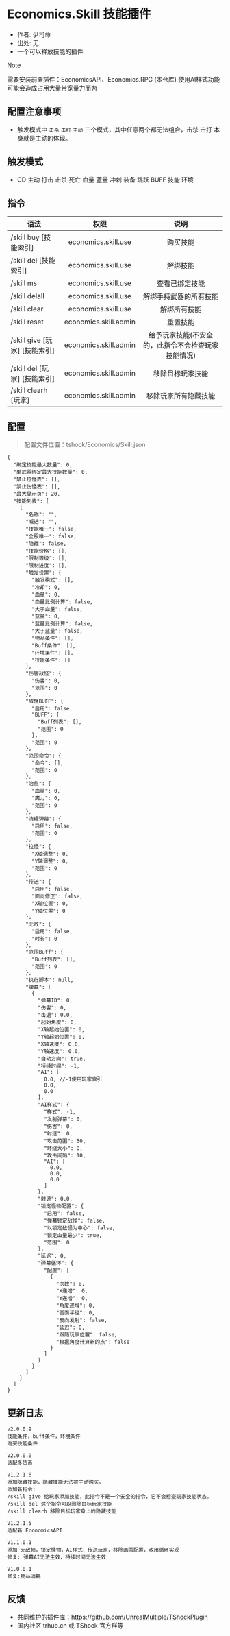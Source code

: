 # Economics.Skill 技能插件

- 作者: 少司命
- 出处: 无
- 一个可以释放技能的插件

> [!NOTE]  
> 需要安装前置插件：EconomicsAPI、Economics.RPG (本仓库) 
> 使用AI样式功能可能会造成占用大量带宽量力而为

## 配置注意事项

- 触发模式中 `击杀` `击打` `主动` 三个模式，其中任意两个都无法组合，击杀 击打 本身就是主动的体现。

## 触发模式
- CD 主动 打击 击杀 死亡 血量 蓝量 冲刺 装备 跳跃 BUFF 技能 环境

## 指令

| 语法                      |          权限           |             说明             |
|-------------------------|:---------------------:|:--------------------------:|
| /skill buy [技能索引]       |  economics.skill.use  |            购买技能            |
| /skill del [技能索引]       |  economics.skill.use  |            解绑技能            |
| /skill ms               |  economics.skill.use  |          查看已绑定技能           |
| /skill delall           |  economics.skill.use  |        解绑手持武器的所有技能         |
| /skill clear            |  economics.skill.use  |           解绑所有技能           |
| /skill reset            | economics.skill.admin |            重置技能            |
| /skill give [玩家] [技能索引] | economics.skill.admin | 给予玩家技能(不安全的，此指令不会检查玩家技能情况) |
| /skill del [玩家] [技能索引]  | economics.skill.admin |          移除目标玩家技能          |
| /skill clearh [玩家]      | economics.skill.admin |         移除玩家所有隐藏技能         |

## 配置
> 配置文件位置：tshock/Economics/Skill.json
```json5
{
  "绑定技能最大数量": 0,
  "单武器绑定最大技能数量": 0,
  "禁止拉怪表": [],
  "禁止伤怪表": [],
  "最大显示页": 20,
  "技能列表": [
    {
      "名称": "",
      "喊话": "",
      "技能唯一": false,
      "全服唯一": false,
      "隐藏": false,
      "技能价格": [],
      "限制等级": [],
      "限制进度": [],
      "触发设置": {
        "触发模式": [],
        "冷却": 0,
        "血量": 0,
        "血量比例计算": false,
        "大于血量": false,
        "蓝量": 0,
        "蓝量比例计算": false,
        "大于蓝量": false,
        "物品条件": [],
        "Buff条件": [],
        "环境条件": [],
        "技能条件": []
      },
      "伤害敌怪": {
        "伤害": 0,
        "范围": 0
      },
      "敌怪BUFF": {
        "启用": false,
        "BUFF": {
          "Buff列表": [],
          "范围": 0
        },
        "范围": 0
      },
      "范围命令": {
        "命令": [],
        "范围": 0
      },
      "治愈": {
        "血量": 0,
        "魔力": 0,
        "范围": 0
      },
      "清理弹幕": {
        "启用": false,
        "范围": 0
      },
      "拉怪": {
        "X轴调整": 0,
        "Y轴调整": 0,
        "范围": 0
      },
      "传送": {
        "启用": false,
        "面向修正": false,
        "X轴位置": 0,
        "Y轴位置": 0
      },
      "无敌": {
        "启用": false,
        "时长": 0
      },
      "范围Buff": {
        "Buff列表": [],
        "范围": 0
      },
      "执行脚本": null,
      "弹幕": [
        {
          "弹幕ID": 0,
          "伤害": 0,
          "击退": 0.0,
          "起始角度": 0,
          "X轴起始位置": 0,
          "Y轴起始位置": 0,
          "X轴速度": 0.0,
          "Y轴速度": 0.0,
          "自动方向": true,
          "持续时间": -1,
          "AI": [
            0.0, //-1使用玩家索引
            0.0,
            0.0
          ],
          "AI样式": {
            "样式": -1,
            "发射弹幕": 0,
            "伤害": 0,
            "射速": 0,
            "攻击范围": 50,
            "环绕大小": 0,
            "攻击间隔": 10,
            "AI": [
              0.0,
              0.0,
              0.0
            ]
          },
          "射速": 0.0,
          "锁定怪物配置": {
            "启用": false,
            "弹幕锁定敌怪": false,
            "以锁定敌怪为中心": false,
            "锁定血量最少": true,
            "范围": 0
          },
          "延迟": 0,
          "弹幕循环": {
            "配置": [
              {
                "次数": 0,
                "X递增": 0,
                "Y递增": 0,
                "角度递增": 0,
                "圆面半径": 0,
                "反向发射": false,
                "延迟": 0,
                "跟随玩家位置": false,
                "根据角度计算新的点": false
              }
            ]
          }
        }
      ]
    }
  ]
}
```
## 更新日志
```
v2.0.0.9
技能条件，buff条件，环境条件
购买技能条件

V2.0.0.0
适配多货币

V1.2.1.6
添加隐藏技能，隐藏技能无法被主动购买。
添加新指令:
/skill give 给玩家添加技能，此指令不是一个安全的指令，它不会检查玩家技能状态。
/skill del 这个指令可以删除目标玩家技能
/skill clearh 移除目标玩家身上的隐藏技能

V1.2.1.5
适配新 EconomicsAPI

V1.1.0.1
添加 无敌帧，锁定怪物，AI样式，传送玩家，移除画圆配置，改用循环实现
修复: 弹幕AI无法生效，持续时间无法生效

V1.0.0.1
修复:物品消耗
```
## 反馈

- 共同维护的插件库：https://github.com/UnrealMultiple/TShockPlugin
- 国内社区 trhub.cn 或 TShock 官方群等
